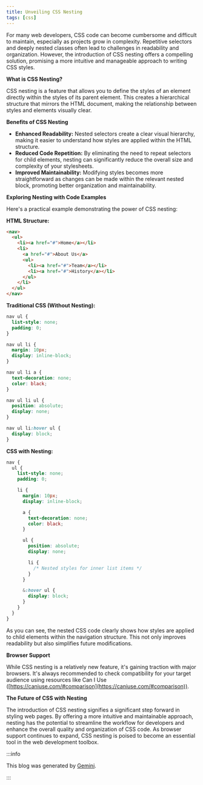 ```yaml
---
title: Unveiling CSS Nesting
tags: [css]
---
```


For many web developers, CSS code can become cumbersome and difficult to maintain, especially as projects grow in complexity. Repetitive selectors and deeply nested classes often lead to challenges in readability and organization. However, the introduction of CSS nesting offers a compelling solution, promising a more intuitive and manageable approach to writing CSS styles.

<!-- truncate -->

**What is CSS Nesting?**

CSS nesting is a feature that allows you to define the styles of an element directly within the styles of its parent element. This creates a hierarchical structure that mirrors the HTML document, making the relationship between styles and elements visually clear.

**Benefits of CSS Nesting**

- **Enhanced Readability:** Nested selectors create a clear visual hierarchy, making it easier to understand how styles are applied within the HTML structure.
- **Reduced Code Repetition:** By eliminating the need to repeat selectors for child elements, nesting can significantly reduce the overall size and complexity of your stylesheets.
- **Improved Maintainability:** Modifying styles becomes more straightforward as changes can be made within the relevant nested block, promoting better organization and maintainability.

**Exploring Nesting with Code Examples**

Here's a practical example demonstrating the power of CSS nesting:

**HTML Structure:**

```html
<nav>
  <ul>
    <li><a href="#">Home</a></li>
    <li>
      <a href="#">About Us</a>
      <ul>
        <li><a href="#">Team</a></li>
        <li><a href="#">History</a></li>
      </ul>
    </li>
  </ul>
</nav>
```

**Traditional CSS (Without Nesting):**

```css
nav ul {
  list-style: none;
  padding: 0;
}

nav ul li {
  margin: 10px;
  display: inline-block;
}

nav ul li a {
  text-decoration: none;
  color: black;
}

nav ul li ul {
  position: absolute;
  display: none;
}

nav ul li:hover ul {
  display: block;
}
```

**CSS with Nesting:**

```css
nav {
  ul {
    list-style: none;
    padding: 0;

    li {
      margin: 10px;
      display: inline-block;

      a {
        text-decoration: none;
        color: black;
      }

      ul {
        position: absolute;
        display: none;

        li {
          /* Nested styles for inner list items */
        }
      }

      &:hover ul {
        display: block;
      }
    }
  }
}
```

As you can see, the nested CSS code clearly shows how styles are applied to child elements within the navigation structure. This not only improves readability but also simplifies future modifications.

**Browser Support**

While CSS nesting is a relatively new feature, it's gaining traction with major browsers. It's always recommended to check compatibility for your target audience using resources like Can I Use ([https://caniuse.com/#comparison](https://caniuse.com/#comparison)).

**The Future of CSS with Nesting**

The introduction of CSS nesting signifies a significant step forward in styling web pages. By offering a more intuitive and maintainable approach, nesting has the potential to streamline the workflow for developers and enhance the overall quality and organization of CSS code. As browser support continues to expand, CSS nesting is poised to become an essential tool in the web development toolbox.

:::info

This blog was generated by [Gemini](https://gemini.google.com).

:::
